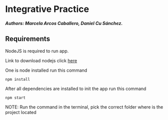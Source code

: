 #  Integrative Practice

##### Authors: Marcela Arcos Caballero, Daniel Cu Sánchez.


## Requirements


NodeJS is required to run app.

Link to download nodejs click [here](https://nodejs.org/es/download/)

One is node installed run this command

``` npm install ```

After all dependencies are installed to init the app run this command

``` npm start ```

NOTE: Run the command in the terminal, pick the correct folder where is the project located